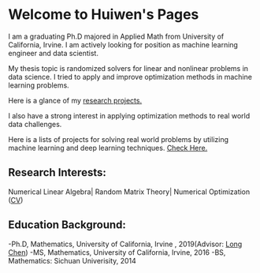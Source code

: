 # Welcome to Huiwen's Pages

I am a graduating Ph.D majored in Applied Math from University of California, Irvine. 
I am actively looking for position as machine learning engineer and data scientist. 

My thesis topic is randomized solvers for linear and nonlinear problems in data science. I tried to apply and improve optimization methods in machine learning problems. 

Here is a glance of my [research projects.](research.md) 

I also have a strong interest in applying optimization methods to real world data challenges. 

Here is a lists of projects for solving real world problems by utilizing machine learning and deep learning techniques. [Check Here.](projects.md)

## Research Interests:
Numerical Linear Algebra| Random Matrix Theory| Numerical Optimization ([CV](HuiwenWu_CV_0809.pdf))

## Education Background:

-Ph.D, Mathematics, University of California, Irvine , 2019(Advisor: [Long Chen](https://www.math.uci.edu/~chenlong/))
-MS, Mathematics, University of California, Irvine, 2016
-BS, Mathematics: Sichuan Univerisity, 2014






